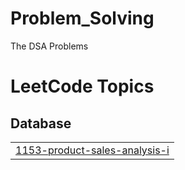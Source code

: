 # Problem_Solving
The DSA Problems

<!---LeetCode Topics Start-->
# LeetCode Topics
## Database
|  |
| ------- |
| [1153-product-sales-analysis-i](https://github.com/krisna-nil/Problem_Solving/tree/master/1153-product-sales-analysis-i) |
<!---LeetCode Topics End-->
